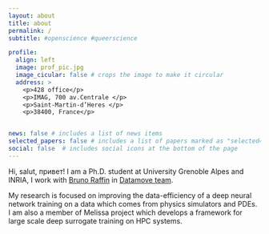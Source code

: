 ```yaml
---
layout: about
title: about
permalink: /
subtitle: #openscience #queerscience

profile:
  align: left
  image: prof_pic.jpg
  image_cicular: false # crops the image to make it circular
  address: >
    <p>428 office</p>
    <p>IMAG, 700 av.Centrale </p>
    <p>Saint-Martin-d’Heres </p>
    <p>38400, France</p>


news: false # includes a list of news items
selected_papers: false # includes a list of papers marked as "selected={true}"
social: false  # includes social icons at the bottom of the page
---
```


Hi, salut, привет! I am a Ph.D. student at University Grenoble Alpes and INRIA, I work with [Bruno Raffin](https://datamove.imag.fr/bruno.raffin/) in [Datamove team](https://team.inria.fr/datamove/). 

My research is focused on improving the data-efficiency of a deep neural network training on a data which comes from physics simulators and PDEs. I am also a member of Melissa project which develops a framework for large scale deep surrogate training on HPC systems. 

